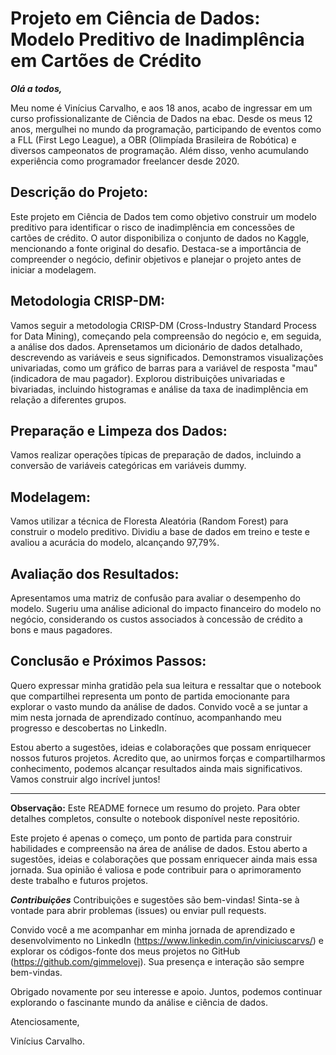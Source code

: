 # Projeto em Ciência de Dados: Modelo Preditivo de Inadimplência em Cartões de Crédito
***Olá a todos,***

Meu nome é Vinícius Carvalho, e aos 18 anos, acabo de ingressar em um curso profissionalizante de Ciência de Dados na ebac. Desde os meus 12 anos, mergulhei no mundo da programação, participando de eventos como a FLL (First Lego League), a OBR (Olimpíada Brasileira de Robótica) e diversos campeonatos de programação. Além disso, venho acumulando experiência como programador freelancer desde 2020.

## Descrição do Projeto:

Este projeto em Ciência de Dados tem como objetivo construir um modelo preditivo para identificar o risco de inadimplência em concessões de cartões de crédito. O autor disponibiliza o conjunto de dados no Kaggle, mencionando a fonte original do desafio. Destaca-se a importância de compreender o negócio, definir objetivos e planejar o projeto antes de iniciar a modelagem.

## Metodologia CRISP-DM:

Vamos seguir a metodologia CRISP-DM (Cross-Industry Standard Process for Data Mining), começando pela compreensão do negócio e, em seguida, a análise dos dados. Aprensetamos um dicionário de dados detalhado, descrevendo as variáveis e seus significados. Demonstramos visualizações univariadas, como um gráfico de barras para a variável de resposta "mau" (indicadora de mau pagador). Explorou distribuições univariadas e bivariadas, incluindo histogramas e análise da taxa de inadimplência em relação a diferentes grupos.

## Preparação e Limpeza dos Dados:

Vamos realizar operações típicas de preparação de dados, incluindo a conversão de variáveis categóricas em variáveis dummy.

## Modelagem:

Vamos utilizar a técnica de Floresta Aleatória (Random Forest) para construir o modelo preditivo. Dividiu a base de dados em treino e teste e avaliou a acurácia do modelo, alcançando 97,79%.

## Avaliação dos Resultados:

Apresentamos uma matriz de confusão para avaliar o desempenho do modelo. Sugeriu uma análise adicional do impacto financeiro do modelo no negócio, considerando os custos associados à concessão de crédito a bons e maus pagadores.

## Conclusão e Próximos Passos:

Quero expressar minha gratidão pela sua leitura e ressaltar que o notebook que compartilhei representa um ponto de partida emocionante para explorar o vasto mundo da análise de dados. Convido você a se juntar a mim nesta jornada de aprendizado contínuo, acompanhando meu progresso e descobertas no LinkedIn.

Estou aberto a sugestões, ideias e colaborações que possam enriquecer nossos futuros projetos. Acredito que, ao unirmos forças e compartilharmos conhecimento, podemos alcançar resultados ainda mais significativos. Vamos construir algo incrível juntos!

---

**Observação:** Este README fornece um resumo do projeto. Para obter detalhes completos, consulte o notebook disponível neste repositório.

Este projeto é apenas o começo, um ponto de partida para construir habilidades e compreensão na área de análise de dados. Estou aberto a sugestões, ideias e colaborações que possam enriquecer ainda mais essa jornada. Sua opinião é valiosa e pode contribuir para o aprimoramento deste trabalho e futuros projetos.

***Contribuições***
Contribuições e sugestões são bem-vindas! Sinta-se à vontade para abrir problemas (issues) ou enviar pull requests.

Convido você a me acompanhar em minha jornada de aprendizado e desenvolvimento no LinkedIn (https://www.linkedin.com/in/viniciuscarvs/) e explorar os códigos-fonte dos meus projetos no GitHub (https://github.com/gimmelovej). Sua presença e interação são sempre bem-vindas.

Obrigado novamente por seu interesse e apoio. Juntos, podemos continuar explorando o fascinante mundo da análise e ciência de dados.

Atenciosamente,

Vinícius Carvalho.
